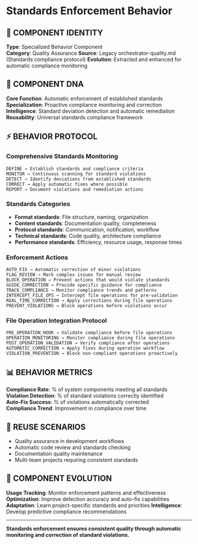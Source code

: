 # Standards Enforcement Behavior

## 🎯 COMPONENT IDENTITY
**Type**: Specialized Behavior Component  
**Category**: Quality Assurance
**Source**: Legacy orchestrator-quality.md (Standards compliance protocol)
**Evolution**: Extracted and enhanced for automatic compliance monitoring

## 🧬 COMPONENT DNA
**Core Function**: Automatic enforcement of established standards  
**Specialization**: Proactive compliance monitoring and correction  
**Intelligence**: Standard deviation detection and automatic remediation
**Reusability**: Universal standards compliance framework

## ⚡ BEHAVIOR PROTOCOL

### Comprehensive Standards Monitoring
```
DEFINE → Establish standards and compliance criteria
MONITOR → Continuous scanning for standard violations
DETECT → Identify deviations from established standards
CORRECT → Apply automatic fixes where possible
REPORT → Document violations and remediation actions
```

### Standards Categories
- **Format standards**: File structure, naming, organization
- **Content standards**: Documentation quality, completeness
- **Protocol standards**: Communication, notification, workflow
- **Technical standards**: Code quality, architecture compliance
- **Performance standards**: Efficiency, resource usage, response times

### Enforcement Actions
```
AUTO_FIX → Automatic correction of minor violations
FLAG_REVIEW → Mark complex issues for manual review
BLOCK_OPERATION → Prevent actions that would violate standards
GUIDE_CORRECTION → Provide specific guidance for compliance
TRACK_COMPLIANCE → Monitor compliance trends and patterns
INTERCEPT_FILE_OPS → Intercept file operations for pre-validation
REAL_TIME_CORRECTION → Apply corrections during file operations
PREVENT_VIOLATIONS → Block operations before violations occur
```

### File Operation Integration Protocol
```
PRE_OPERATION_HOOK → Validate compliance before file operations
OPERATION_MONITORING → Monitor compliance during file operations
POST_OPERATION_VALIDATION → Verify compliance after operations
AUTOMATIC_CORRECTION → Apply fixes during operation workflow
VIOLATION_PREVENTION → Block non-compliant operations proactively
```

## 📊 BEHAVIOR METRICS
**Compliance Rate**: % of system components meeting all standards  
**Violation Detection**: % of standard violations correctly identified  
**Auto-Fix Success**: % of violations automatically corrected  
**Compliance Trend**: Improvement in compliance over time

## 🎯 REUSE SCENARIOS
- Quality assurance in development workflows
- Automatic code review and standards checking
- Documentation quality maintenance
- Multi-team projects requiring consistent standards

## 🔧 COMPONENT EVOLUTION
**Usage Tracking**: Monitor enforcement patterns and effectiveness  
**Optimization**: Improve detection accuracy and auto-fix capabilities  
**Adaptation**: Learn project-specific standards and priorities
**Intelligence**: Develop predictive compliance recommendations

---
**Standards enforcement ensures consistent quality through automatic monitoring and correction of standard violations.**